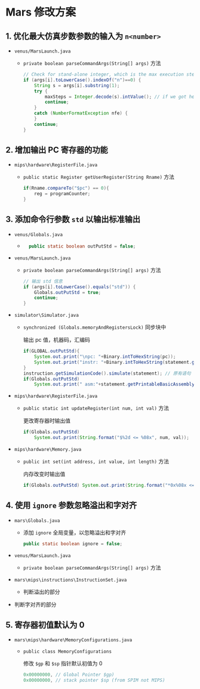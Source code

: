 # Mars 修改方案

## 1. 优化最大仿真步数参数的输入为 `n<number>`

- `venus/MarsLaunch.java`

	- `private boolean parseCommandArgs(String[] args)` 方法

		```java
		// Check for stand-alone integer, which is the max execution steps option
		if (args[i].toLowerCase().indexOf("n")==0) {
		    String s = args[i].substring(1);					   
		    try {
		        maxSteps = Integer.decode(s).intValue(); // if we got here, it has to be OK 
		        continue;
		    }             
		    catch (NumberFormatException nfe) {
		    }
		    continue;
		}
		```

## 2. 增加输出 PC 寄存器的功能

- `mips\hardware\RegisterFile.java`

	- `public static Register getUserRegister(String Rname)` 方法

		```java
		if(Rname.compareTo("$pc") == 0){
		    reg = programCounter;
		}
		```

## 3. 添加命令行参数 `std` 以输出标准输出

- `venus/Globals.java`

	- ```java
		public static boolean outPutStd = false;
		```

- `venus/MarsLaunch.java`

	- `private boolean parseCommandArgs(String[] args)` 方法

		```java
		// 输出 std 信息
		if (args[i].toLowerCase().equals("std")) { 
		    Globals.outPutStd = true;
		    continue;
		}
		```

- `simulator\Simulator.java`

	- `synchronized (Globals.memoryAndRegistersLock)` 同步块中

		输出 pc 值，机器码，汇编码

		```java
		if(GLOBAL.outPutStd){
		    System.out.print("\npc: "+Binary.intToHexString(pc));
		    System.out.print("instr: "+Binary.intToHexString(statement.getBinaryStatement()));
		}
		instruction.getSimulationCode().simulate(statement); // 原有语句
		if(Globals.outPutStd)
		    System.out.print(" asm:"+statement.getPrintableBasicAssemblyStatement()+" ");
		```

- `mips\hardware\RegisterFile.java`

	- `public static int updateRegister(int num, int val)` 方法

		更改寄存器时输出值

		```java
		if(Globals.outPutStd)
			System.out.print(String.format("$%2d <= %08x", num, val));
		```

- `mips\hardware\Memory.java`

	- `public int set(int address, int value, int length)` 方法

		内存改变时输出值

		```java
		if(Globals.outPutStd) System.out.print(String.format("*0x%08x <= %08x", address>>2<<2, value));
		```

## 4. 使用 `ignore` 参数忽略溢出和字对齐

- `mars\Globals.java`

	- 添加 `ignore` 全局变量，以忽略溢出和字对齐

		```java
		public static boolean ignore = false;
		```
	
- `venus/MarsLaunch.java`

	- `private boolean parseCommandArgs(String[] args)` 方法

- `mars\mips\instructions\InstructionSet.java`

	- 判断溢出的部分
- 判断字对齐的部分

## 5. 寄存器初值默认为 0

- `mars\mips\hardware\MemoryConfigurations.java`

	- `public class MemoryConfigurations` 

		修改 `$gp` 和 `$sp` 指针默认初值为 0

		```java
		0x00000000, // Global Pointer $gp)
		0x00000000, // stack pointer $sp (from SPIM not MIPS)
		```
		
		
